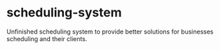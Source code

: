 # scheduling-system
Unfinished scheduling system to provide better solutions for businesses scheduling and their clients.
